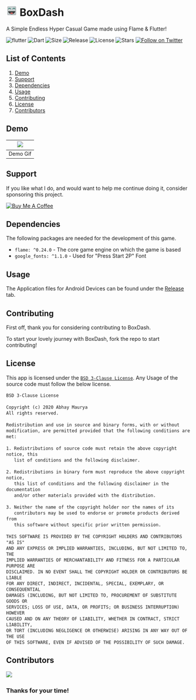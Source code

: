 # <img src="android/app/src/main/res/mipmap-xxhdpi/ic_launcher.png" alt="icon" width=30> BoxDash

A Simple Endless Hyper Casual Game made using Flame & Flutter!

![flutter](https://img.shields.io/badge/Flutter-Framework-green?logo=flutter)
![Dart](https://img.shields.io/badge/Dart-Language-blue?logo=dart)
![Size](https://img.shields.io/github/repo-size/LiquidatorCoder/boxdash?color=green)
![Release](https://img.shields.io/github/v/release/LiquidatorCoder/boxdash)
![License](https://img.shields.io/github/license/LiquidatorCoder/boxdash)
![Stars](https://img.shields.io/github/stars/LiquidatorCoder/boxdash)
<a href='https://twitter.com/LiquidatorAB'><img alt='Follow on Twitter' src='https://img.shields.io/twitter/follow/LiquidatorAB?color=green&label=Follow&logo=Twitter&style=plastic'/></a>

## List of Contents

1. [Demo](#demo)
2. [Support](#support)
3. [Dependencies](#dependencies)
4. [Usage](#usage)
5. [Contributing](#contributing)
6. [License](#license)
7. [Contributors](#contributors)


## Demo

| ![](demo/demo.gif) |
| :-------------: |
|     Demo Gif     |

## Support

If you like what I do, and would want to help me continue doing it, consider sponsoring this project.

<a href="https://www.buymeacoffee.com/HashStudios" target="_blank"><img src="https://cdn.buymeacoffee.com/buttons/default-orange.png" alt="Buy Me A Coffee" height=51 width=217></a>

## Dependencies

The following packages are needed for the development of this game.

- `flame: ^0.24.0` - The core game engine on which the game is based
- `google_fonts: ^1.1.0` - Used for "Press Start 2P" Font

## Usage

The Application files for Android Devices can be found under the [Release](https://github.com/LiquidatorCoder/boxdash/releases) tab.

## Contributing

First off, thank you for considering contributing to BoxDash.

To start your lovely journey with BoxDash, fork the repo to start contributing!

## License

This app is licensed under the [`BSD 3-Clause License`](https://github.com/LiquidatorCoder/boxdash/tree/master/LICENSE).
Any Usage of the source code must follow the below license.

```
BSD 3-Clause License

Copyright (c) 2020 Abhay Maurya
All rights reserved.

Redistribution and use in source and binary forms, with or without
modification, are permitted provided that the following conditions are met:

1. Redistributions of source code must retain the above copyright notice, this
   list of conditions and the following disclaimer.

2. Redistributions in binary form must reproduce the above copyright notice,
   this list of conditions and the following disclaimer in the documentation
   and/or other materials provided with the distribution.

3. Neither the name of the copyright holder nor the names of its
   contributors may be used to endorse or promote products derived from
   this software without specific prior written permission.

THIS SOFTWARE IS PROVIDED BY THE COPYRIGHT HOLDERS AND CONTRIBUTORS "AS IS"
AND ANY EXPRESS OR IMPLIED WARRANTIES, INCLUDING, BUT NOT LIMITED TO, THE
IMPLIED WARRANTIES OF MERCHANTABILITY AND FITNESS FOR A PARTICULAR PURPOSE ARE
DISCLAIMED. IN NO EVENT SHALL THE COPYRIGHT HOLDER OR CONTRIBUTORS BE LIABLE
FOR ANY DIRECT, INDIRECT, INCIDENTAL, SPECIAL, EXEMPLARY, OR CONSEQUENTIAL
DAMAGES (INCLUDING, BUT NOT LIMITED TO, PROCUREMENT OF SUBSTITUTE GOODS OR
SERVICES; LOSS OF USE, DATA, OR PROFITS; OR BUSINESS INTERRUPTION) HOWEVER
CAUSED AND ON ANY THEORY OF LIABILITY, WHETHER IN CONTRACT, STRICT LIABILITY,
OR TORT (INCLUDING NEGLIGENCE OR OTHERWISE) ARISING IN ANY WAY OUT OF THE USE
OF THIS SOFTWARE, EVEN IF ADVISED OF THE POSSIBILITY OF SUCH DAMAGE.
```

## Contributors

<a href="https://github.com/LiquidatorCoder/boxdash/graphs/contributors">
  <img src="https://contributors-img.web.app/image?repo=LiquidatorCoder/boxdash" />
</a>

### Thanks for your time!
